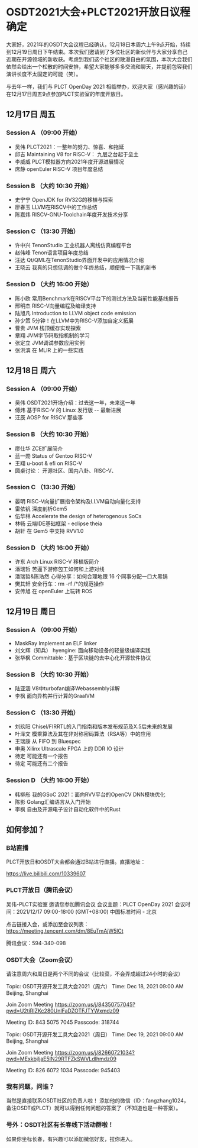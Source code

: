 # OSDT2021大会+PLCT2021开放日议程确定

大家好，2021年的OSDT大会议程已经确认，12月18日本周六上午9点开始，持续到12月19日周日下午结束。本次我们邀请到了多位社区的新伙伴与大家分享自己近期在开源领域的新收获。考虑到我们这个社区的散漫自由的氛围，本次大会我们依然会给出一个松散的时间安排，希望大家能够多多交流和聊天，并提前包容我们演讲长度不太固定的可能（笑）。

与去年一样，我们与 PLCT OpenDay 2021 相临举办，欢迎大家（感兴趣的话）在12月17日周五9点参加PLCT实验室的年度开放日。

## 12月17日 周五

### Session A （09:00 开始）

- 吴伟	PLCT2021：一整年的努力、惊喜、和拖延
- 邱吉	Maintaining V8 for RISC-V： 九层之台起于垒土
- 李威威	PLCT模拟器方向2021年度开源进展情况
- 席静	openEuler RISC-V 项目年度总结

### Session B （大约 10:30 开始）

- 史宁宁	OpenJDK for RV32G的移植与探索
- 廖春玉	LLVM在RISCV中的工作总结
- 陈嘉炜	RISCV-GNU-Toolchain年度开发技术分享

### Session C （13:30 开始）

- 许中兴	TenonStudio 工业机器人离线仿真编程平台
- 赵伟峰	Tenon语言项目年度总结
- 汪达	Qt/QML在TenonStudio界面开发中的应用情况介绍
- 王晓云	我真的只想低调的做个年终总结，顺便推一下我的新书

### Session D （大约 16:00 开始）

- 陈小欧	常用Benchmark在RISCV平台下的测试方法及当前性能基线报告
- 邢明杰	RISC-V向量编程及编译支持
- 陆旭凡	Introduction to LLVM object code emission
- 孙少策	5分钟！在LLVM中为RISC-V添加自定义拓展
- 曹贵	JVM 栈顶缓存实现探索
- 章翔	JVM字节码取指机制的学习
- 张定立	JVM调试参数应用实例
- 张洪滨	在 MLIR 上的一些实践

## 12月18日 周六

### Session A （09:00 开始）

- 吴伟	OSDT2021开场介绍：过去这一年，未来这一年
- 傅炜	基于RISC-V 的 Linux 发行版 -- 最新进展
- 汪辰	AOSP for RISCV 那些事

### Session B （大约 10:30 开始）

- 廖仕华	ZCE扩展简介
- 蓝一勋	Status of Gentoo RISC-V
- 王翔	u-boot & efi on RISC-V
- 圆桌讨论： 开源社区、国内八卦、RISC-V、

### Session C （13:30 开始）
- 晏明	RISC-V向量扩展指令架构及LLVM自动向量化支持
- 雷依钒	深度剖析Gem5
- 伍华林	Accelerate the design of heterogenous SoCs
- 林畅	云端IDE基础框架 - eclipse theia
- 胡轩	在 Gem5 中支持 RVV1.0
### Session D （大约 16:00 开始）
- 许东	Arch Linux RISC-V 移植版简介
- 潘瑞哲	苦逼下游修包工如何和上游对线
- 潘瑞哲&陈浩然	心得分享：如何合理地跟 16 个同事分配一口大黑锅
- 樊其轩	安全行车：rm -rf /*的规范操作
- 安传旭	在 openEuler 上玩转 ROS

## 12月19日 周日

### Session A （09:00 开始）
- MaskRay	Implement an ELF linker
- 刘文辉（知兵）	hyengine: 面向移动设备的轻量级编译实践
- 张华枫	Committable：基于区块链的去中心化开源软件协议
### Session B （大约 10:30 开始）
- 陆亚涵	V8中turbofan编译Webassembly详解
- 李枫	面向异构并行计算的GraalVM
### Session C （13:30 开始）
- 刘玖阳	Chisel/FIRRTL的入门指南和版本发布规范及X.5后未来的发展
- 叶泽文	模乘算法及其在非对称密码算法（RSA等）中的应用
- 王瑞康	从 FIFO 到 Bluespec
- 申奥	Xilinx Ultrascale FPGA 上的 DDR IO 设计
- 待定 可能还有一个报告
- 待定 可能还有二个报告
### Session D （大约 16:00 开始）
- 韩柳彤	我的GSoC 2021：面向RVV平台的OpenCV DNN模块优化
- 陈影	Golang汇编语言从入门开始
- 李枫	自由及开源电子设计自动化软件中的Rust

## 如何参加？

### B站直播
PLCT开放日和OSDT大会都会通过B站进行直播。直播地址：

https://live.bilibili.com/10339607

### PLCT开放日（腾讯会议）

吴伟-PLCT实验室 邀请您参加腾讯会议
会议主题：PLCT OpenDay 2021
会议时间：2021/12/17 09:00-18:00 (GMT+08:00) 中国标准时间 - 北京

点击链接入会，或添加至会议列表：
https://meeting.tencent.com/dm/8EuTmAjW5lCt

腾讯会议：594-340-098

### OSDT大会（Zoom会议）

请注意周六和周日是两个不同的会议（比较菜，不会弄成超过24小时的会议）

Topic: OSDT开源开发工具大会2021（周六）
Time: Dec 18, 2021 09:00 AM Beijing, Shanghai

Join Zoom Meeting
https://zoom.us/j/84350757045?pwd=U2tiRlZKc280UnlFaDZOTFJTYWxmdz09

Meeting ID: 843 5075 7045
Passcode: 318744

Topic: OSDT开源开发工具大会2021（周日）
Time: Dec 19, 2021 09:00 AM Beijing, Shanghai

Join Zoom Meeting
https://zoom.us/j/82660721034?pwd=MExkbjljaE5IN29RTFZkSWVLdlhmdz09

Meeting ID: 826 6072 1034
Passcode: 945403

### 我有问题，问谁？

当然是直接联系OSDT社区的负责人啦！
添加他的微信（ID：fangzhang1024，备注OSDT或PLCT）就可以得到任何问题的答案了（不知道也是一种答案）。

### 号外：OSDT社区有长春线下活动群啦！

如果你坐标长春，有兴趣可以添加微信好友，拉你进入。
